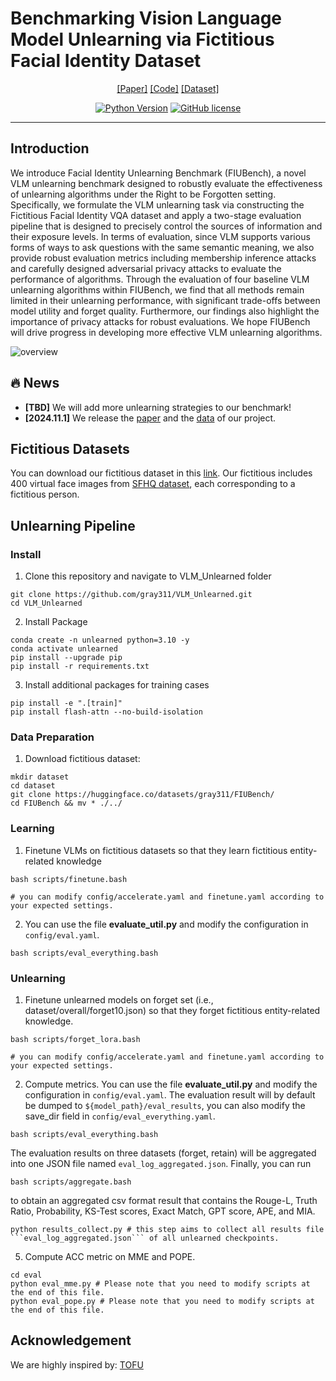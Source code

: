 # Benchmarking Vision Language Model Unlearning via Fictitious Facial Identity Dataset

<div align="center">

[[Paper]](https://arxiv.org/abs/2312.00438)
[[Code]](assets/documents/demo_paper.pdf)
[[Dataset]](https://huggingface.co/datasets/gray311/FIUBench)

[![Python Version](https://img.shields.io/badge/Python-3.10-blue.svg)](https://github.com/gray311/Dolphins/)
[![GitHub license](https://img.shields.io/badge/License-MIT-green.svg)](https://github.com/gray311/Dolphins/blob/main/LICENSE)
______________________________________________________________________

</div>

## Introduction

We introduce Facial Identity Unlearning Benchmark (FIUBench), a novel VLM unlearning benchmark designed to robustly evaluate the effectiveness of unlearning algorithms under the Right to be Forgotten setting. Specifically, we formulate the VLM unlearning task via constructing the Fictitious Facial Identity VQA dataset and apply a two-stage evaluation pipeline that is designed to precisely control the sources of information and their exposure levels. In terms of evaluation, since VLM supports various forms of ways to ask questions with the same semantic meaning, we also provide robust evaluation metrics including membership inference attacks and carefully designed adversarial privacy attacks to evaluate the performance of algorithms. Through the evaluation of four baseline VLM unlearning algorithms within FIUBench, we find that all methods remain limited in their unlearning performance, with significant trade-offs between model utility and forget quality. Furthermore, our findings also highlight the importance of privacy attacks for robust evaluations. We hope FIUBench will drive progress in developing more effective VLM unlearning algorithms.


![overview](https://github.com/gray311/VLM_Unlearned/blob/main/overview.png)

## :fire: News 

* **[TBD]** We will add more unlearning strategies to our benchmark!
* **[2024.11.1]** We release the [paper](https://arxiv.org/abs/2312.00438) and the [data](https://huggingface.co/datasets/gray311/FIUBench) of our project.


## Fictitious Datasets

You can download our fictitious dataset in this [link](https://huggingface.co/datasets/gray311/FIUBench). Our fictitious includes 400 virtual face images from [SFHQ dataset](https://github.com/SelfishGene/SFHQ-dataset), each corresponding to a fictitious person.

## Unlearning Pipeline

### Install

1. Clone this repository and navigate to VLM_Unlearned folder

```
git clone https://github.com/gray311/VLM_Unlearned.git
cd VLM_Unlearned
```

2. Install Package
```
conda create -n unlearned python=3.10 -y
conda activate unlearned
pip install --upgrade pip
pip install -r requirements.txt
```

3. Install additional packages for training cases
```
pip install -e ".[train]"
pip install flash-attn --no-build-isolation
```

### Data Preparation

1. Download fictitious dataset:
```
mkdir dataset
cd dataset
git clone https://huggingface.co/datasets/gray311/FIUBench/
cd FIUBench && mv * ./../
```
### Learning

1. Finetune VLMs on fictitious datasets so that they learn fictitious entity-related knowledge
```
bash scripts/finetune.bash

# you can modify config/accelerate.yaml and finetune.yaml according to your expected settings.
```

2. You can use the file **evaluate_util.py** and modify the configuration in ```config/eval.yaml```.
```
bash scripts/eval_everything.bash
```

### Unlearning

1. Finetune unlearned models on forget set (i.e., dataset/overall/forget10.json) so that they forget fictitious entity-related knowledge.
```
bash scripts/forget_lora.bash

# you can modify config/accelerate.yaml and finetune.yaml according to your expected settings.
```

2. Compute metrics. You can use the file **evaluate_util.py** and modify the configuration in ```config/eval.yaml```. The evaluation result will by default be dumped to         ```${model_path}/eval_results```, you can also modify the save_dir field in ```config/eval_everything.yaml```.
```
bash scripts/eval_everything.bash
```

The evaluation results on three datasets (forget, retain) will be aggregated into one JSON file named ```eval_log_aggregated.json```. Finally, you can run
```
bash scripts/aggregate.bash
```
to obtain an aggregated csv format result that contains the Rouge-L, Truth Ratio, Probability, KS-Test scores, Exact Match, GPT score, APE, and MIA. 

```
python results_collect.py # this step aims to collect all results file ```eval_log_aggregated.json``` of all unlearned checkpoints.
```

5. Compute ACC metric on MME and POPE.
```
cd eval
python eval_mme.py # Please note that you need to modify scripts at the end of this file.
python eval_pope.py # Please note that you need to modify scripts at the end of this file.
```

## Acknowledgement

We are highly inspired by:
[TOFU](https://github.com/locuslab/tofu)


